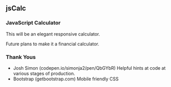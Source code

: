 ## jsCalc

### JavaScript Calculator ###

This will be an elegant responsive calculator.

Future plans to make it a financial calculator.

### Thank Yous ###

- Josh Simon (codepen.io/simonja2/pen/QbGYbR)
  Helpful hints at code at various stages of production.
- Bootstrap (getbootstrap.com)
  Mobile friendly CSS
